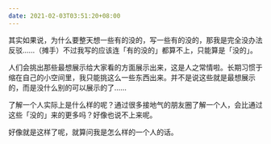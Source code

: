 ```yaml
---
date: 2021-02-03T03:51:20+08:00
---
```

其实如果说，为什么要整天想一些有的没的，写一些有的没的，那我是完全没办法反驳……（摊手）不过我写的应该连「有的没的」都算不上，只能算是「没的」。

人们会挑出那些最想展示给大家看的方面展示出来，这是人之常情啦。长期习惯于缩在自己的小空间里，我只能挑这么一些东西出来。并不是说这些就是最想展示的，而是没什么别的可以展示的了……

了解一个人实际上是什么样的呢？通过很多接地气的朋友圈了解一个人，会比通过这些「没的」来的更多吗？好像也说不上来呢。

好像就是这样了呢，就算问我是怎么样的一个人的话。